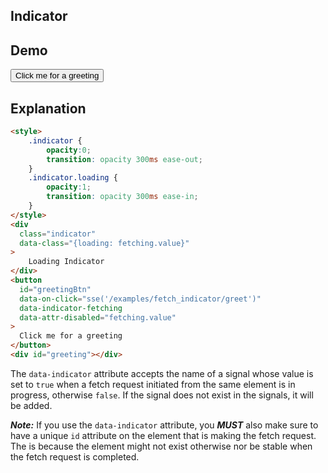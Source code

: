 ## Indicator

## Demo

<div class="flex flex-col gap-4">
  <div class="flex gap-2">
    <div class="loading-dots text-primary" data-class="{'loading ml-4': fetching.value}"></div>
    <button class="flex-1 btn btn-primary" data-on-click="sse('/examples/fetch_indicator/greet')" data-indicator="fetching"   data-attr-disabled="fetching.value" >
      Click me for a greeting
    </button>
  </div>
  <div id="greeting"></div>
</div>

## Explanation

```html
<style>
    .indicator {
        opacity:0;
        transition: opacity 300ms ease-out;
    }
    .indicator.loading {
        opacity:1;
        transition: opacity 300ms ease-in;
    }
</style>
<div
  class="indicator"
  data-class="{loading: fetching.value}"
>
    Loading Indicator
</div>
<button
  id="greetingBtn"
  data-on-click="sse('/examples/fetch_indicator/greet')"
  data-indicator-fetching
  data-attr-disabled="fetching.value"
>
  Click me for a greeting
</button>
<div id="greeting"></div>
```

The `data-indicator` attribute accepts the name of a signal whose value is set to `true` when a fetch request initiated from the same element is in progress, otherwise `false`. If the signal does not exist in the signals, it will be added.

***Note:*** If you use the `data-indicator` attribute, you ***MUST*** also make sure to have a unique `id` attribute on the element that is making the fetch request.  The is because the element might not exist otherwise nor be stable when the fetch request is completed.

